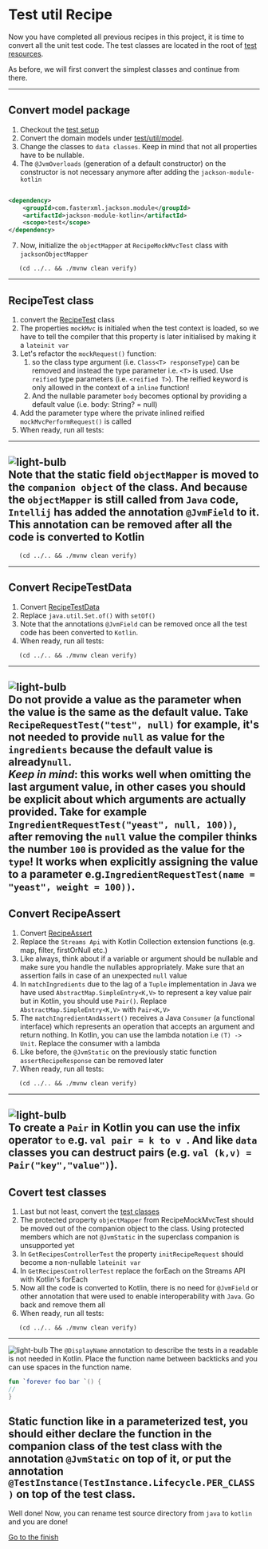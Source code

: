 # Test util Recipe

Now you have completed all previous recipes in this project, it is time to convert all the unit test code.
The test classes are located in the root
of [test resources](../../../java-to-kotlin/src/test/java/nl/rabobank/kotlinmovement/recipes).

As before, we will first convert the simplest classes and continue from there.

---

## Convert model package

1) Checkout the [test setup](TestSetup.MD)
2) Convert the domain models
   under [test/util/model](../../../java-to-kotlin/src/test/java/nl/rabobank/kotlinmovement/recipes/test/util/model).
3) Change the classes to `data classes`. Keep in mind that not all properties have to be nullable.
4) The `@JvmOverloads` (generation of a default constructor) on the constructor is not necessary anymore after adding
   the `jackson-module-kotlin`

````xml

<dependency>
    <groupId>com.fasterxml.jackson.module</groupId>
    <artifactId>jackson-module-kotlin</artifactId>
    <scope>test</scope>
</dependency>
````

7) Now, initialize the `objectMapper` at `RecipeMockMvcTest` class with `jacksonObjectMapper`

```shell
   (cd ../.. && ./mvnw clean verify)
   ```

---

## RecipeTest class

1) convert
   the [RecipeTest](../../../java-to-kotlin/src/test/java/nl/rabobank/kotlinmovement/recipes/test/util/RecipeTest.java)
   class
2) The properties `mockMvc` is initialed when the test context is loaded, so we have to tell the compiler that this
   property is later initialised by making it a `lateinit var`
3) Let's refactor the `mockRequest()` function:
   1) so the class type argument (i.e. `Class<T> responseType`) can be removed and instead the
      type parameter i.e. `<T>` is used. Use `reified` type parameters (i.e. `<reified T>`). The
      reified keyword is only allowed in the context of a `inline` function!
   2) And the nullable parameter `body` becomes optional by providing a default value (i.e. body: String? = null)
4) Add the parameter type where the private inlined reified `mockMvcPerformRequest()` is called
5) When ready, run all tests:

---
![light-bulb](../../sources/png/light-bulb-xs.png)  
Note that the static field `objectMapper` is moved to the `companion object` of the class. And because the `objectMapper` is still called
from `Java` code, `Intellij` has added the annotation `@JvmField` to it. This annotation can be removed after all the code is converted to Kotlin
---

```shell
   (cd ../.. && ./mvnw clean verify)
   ```

---

## Convert RecipeTestData

1) Convert [RecipeTestData](../../../java-to-kotlin/src/test/java/nl/rabobank/kotlinmovement/recipes/test/util/RecipeTestData.java)
2) Replace `java.util.Set.of()` with `setOf()`
3) Note that the annotations `@JvmField` can be removed once all the test code has been converted to `Kotlin`.
4) When ready, run all tests:

```shell
   (cd ../.. && ./mvnw clean verify)
   ```

--- 
![light-bulb](../../sources/png/light-bulb-xs.png)  
Do not provide a value as the parameter when the value is the same as the default value.
Take `RecipeRequestTest("test", null)` for example, it's not needed to provide `null` as value for the `ingredients`
because the default
value is already`null`.  
*Keep in mind*: this works well when omitting the last argument value, in other cases
you should be explicit about which arguments are actually provided.
Take for example `IngredientRequestTest("yeast", null, 100))`, after removing the `null` value the compiler thinks the
number `100` is provided as the value for the `type`! It works when explicitly assigning the value to a parameter
e.g.`IngredientRequestTest(name = "yeast", weight = 100))`.
---

## Convert RecipeAssert

1) Convert [RecipeAssert](../../../java-to-kotlin/src/test/java/nl/rabobank/kotlinmovement/recipes/test/util/RecipeAssert.java)
2) Replace the `Streams Api` with Kotlin Collection extension functions (e.g. map, filter, firstOrNull etc.)
3) Like always, think about if a variable or argument should be nullable and make sure you handle the nullables
   appropriately. Make sure that an assertion fails in case of an unexpected `null` value
4) In `matchIngredients` due to the lag of a `Tuple` implementation in Java we have used `AbstractMap.SimpleEntry<K,V>`
   to represent a key value pair but in Kotlin, you should use `Pair()`. Replace `AbstractMap.SimpleEntry<K,V>`
   with `Pair<K,V>`
5) The `matchIngredientAndAssert()` receives a Java `Consumer` (a functional interface) which represents an operation
   that accepts an argument
   and return nothing. In Kotlin, you can use the lambda notation i.e `(T) -> Unit`. Replace the consumer with a lambda
6) Like before, the `@JvmStatic` on the previously static function `assertRecipeResponse` can be removed later
7) When ready, run all tests:

```shell
   (cd ../.. && ./mvnw clean verify)
   ```

--- 
![light-bulb](../../sources/png/light-bulb-xs.png)  
To create a `Pair` in Kotlin you can use the infix operator `to` e.g. `val pair = k to v `.
And like `data` classes you can destruct pairs (e.g. `val (k,v) = Pair("key","value")`).
---

## Covert test classes

1) Last but not least, convert the
   [test classes](../../../java-to-kotlin/src/test/java/nl/rabobank/kotlinmovement/recipes/CreateUpdateRecipesControllerTest.java)
2) The protected property `objectMapper` from RecipeMockMvcTest should be moved out of the companion object to the
   class. Using protected members which are not `@JvmStatic` in the superclass companion is unsupported yet
3) In `GetRecipesControllerTest` the property `initRecipeRequest` should become a non-nullable `lateinit var` 
4) In `GetRecipesControllerTest` replace the forEach on the Streams API with Kotlin's forEach 
5) Now all the code is converted to Kotlin, there is no need for `@JvmField` or other annotation that were used to
   enable interoperability with `Java`. Go back and remove them all
6) When ready, run all tests:

```shell
   (cd ../.. && ./mvnw clean verify)
   ```
---
![light-bulb](../../sources/png/light-bulb-xs.png)
The `@DisplayName` annotation to describe the tests in a readable is not needed in Kotlin.
Place the function name between backticks and you can use spaces in the function name.

```Kotlin
fun `forever foo bar `() {
//
}
```
Static function like in a parameterized test,
you should either declare the function in the companion class of the test class with the annotation `@JvmStatic` on top of it, or
put the annotation `@TestInstance(TestInstance.Lifecycle.PER_CLASS)` on top of the test class.
---


Well done! Now, you can rename test source directory from `java` to `kotlin` and you are done!

[Go to the finish](../Finish.md)
